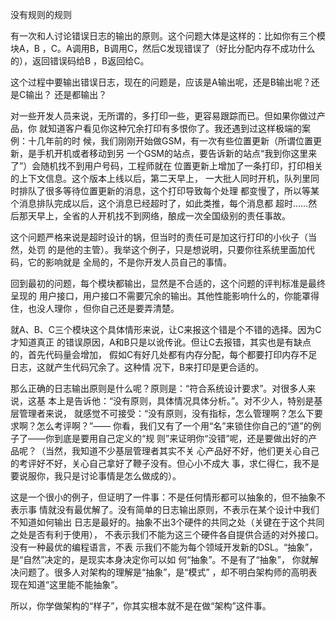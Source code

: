     
没有规则的规则

有一次和人讨论错误日志的输出的原则。这个问题大体是这样的：比如你有三个模块A，B
，C。A调用B，B调用C，然后C发现错误了（好比分配内存不成功什么的），返回错误码给B
，B返回给C。

这个过程中要输出错误日志，现在的问题是，应该是A输出呢，还是B输出呢？还是C输出？
还是都输出？

对一些开发人员来说，无所谓的，多打印一些，更容易跟踪而已。但如果你做过产品，你
就知道客户看见你这种冗余打印有多恨你了。我还遇到过这样极端的案例：十几年前的时
候，我们刚刚开始做GSM，有一次有些位置更新（所谓位置更新，是手机开机或者移动到另
一个GSM的站点，要告诉新的站点“我到你这里来了”）会随机找不到用户号码，工程师就在
位置更新上增加了一条打印，打印相关的上下文信息。这个版本上线以后，第二天早上，
一大批人同时开机，队列里同时排队了很多等待位置更新的消息，这个打印导致每个处理
都变慢了，所以等某个消息排队完成以后，这个消息已经超时了，如此类推，每个消息都
超时……然后那天早上，全省的人开机找不到网络，酿成一次全国级别的责任事故。

这个问题严格来说是超时设计的锅，但当时的责任可是加这行打印的小伙子（当然，处罚
的是他的主管）。我举这个例子，只是想说明，只要你往系统里面加代码，它的影响就是
全局的，不是你开发人员自己的事情。

回到最初的问题，每个模块都输出，显然是不合适的，这个问题的评判标准是最终呈现的
用户接口，用户接口不需要冗余的输出。其他性能影响什么的，你能罩得住，也没人理你
，但你自己还是要弄清楚。

就A、B、C三个模块这个具体情形来说，让C来报这个错是个不错的选择。因为C才知道真正
的错误原因，A和B只是以讹传讹。但让C去报错，其实也是有缺点的，首先代码量会增加，
假如C有好几处都有内存分配，每个都要打印内存不足日志，这就产生代码冗余了。这种情
况下，B来打印是更合适的。

那么正确的日志输出原则是什么呢？原则是：“符合系统设计要求”。对很多人来说，这基
本上是告诉他：“没有原则，具体情况具体分析。”。对不少人，特别是基层管理者来说，
就感觉不可接受：“没有原则，没有指标，怎么管理啊？怎么下要求啊？怎么考评啊？”——
你看，我们又有了一个用“名”来锁住你自己的“道”的例子了——你到底是要用自己定义的“规
则”来证明你“没错”呢，还是要做出好的产品呢？（当然，我知道不少基层管理者其实不关
心产品好不好，他们更关心自己的考评好不好，关心自己拿好了鞭子没有。但心小不成大
事，求仁得仁，我不是要说服你，我只是讨论事情是怎么做成的）。

这是一个很小的例子，但证明了一件事：不是任何情形都可以抽象的，但不抽象不表示事
情就没有最优解了。没有简单的日志输出原则，不表示在某个设计中我们不知道如何输出
日志是最好的。抽象不出3个硬件的共同之处（关键在于这个共同之处是否有利于使用），
不表示我们不能为这三个硬件各自提供合适的对外接口。没有一种最优的编程语言，不表
示我们不能为每个领域开发新的DSL。“抽象”，是“自然”决定的，是现实本身决定你可以如
何“抽象”。不是有了“抽象”， 你就解决问题了。很多人对架构的理解是“抽象”，是“模式”
，却不明白架构师的高明表现在知道“这里能不能抽象”。

所以，你学做架构的“样子”，你其实根本就不是在做“架构”这件事。
